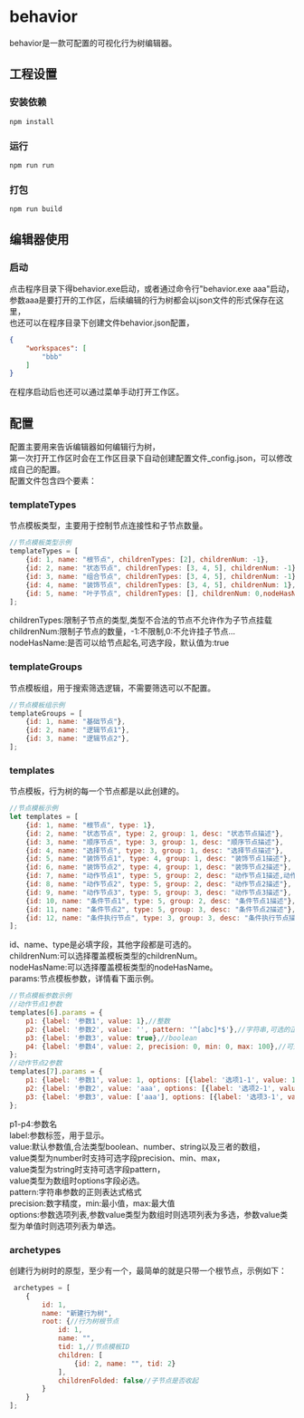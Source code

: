 # behavior

behavior是一款可配置的可视化行为树编辑器。

## 工程设置

### 安装依赖

```
npm install
```

### 运行

```
npm run run
```

### 打包

```
npm run build
```

## 编辑器使用

### 启动

点击程序目录下得behavior.exe启动，或者通过命令行"behavior.exe aaa"启动，<br>
参数aaa是要打开的工作区，后续编辑的行为树都会以json文件的形式保存在这里，<br>
也还可以在程序目录下创建文件behavior.json配置，

```json
{
    "workspaces": [
        "bbb"
    ]
}
```

在程序启动后也还可以通过菜单手动打开工作区。

## 配置

配置主要用来告诉编辑器如何编辑行为树，<br>
第一次打开工作区时会在工作区目录下自动创建配置文件_config.json，可以修改成自己的配置。<br>
配置文件包含四个要素：

### templateTypes

节点模板类型，主要用于控制节点连接性和子节点数量。

```js
//节点模板类型示例
templateTypes = [
    {id: 1, name: "根节点", childrenTypes: [2], childrenNum: -1},
    {id: 2, name: "状态节点", childrenTypes: [3, 4, 5], childrenNum: -1},
    {id: 3, name: "组合节点", childrenTypes: [3, 4, 5], childrenNum: -1},
    {id: 4, name: "装饰节点", childrenTypes: [3, 4, 5], childrenNum: 1},
    {id: 5, name: "叶子节点", childrenTypes: [], childrenNum: 0,nodeHasName:false},
];
```

childrenTypes:限制子节点的类型,类型不合法的节点不允许作为子节点挂载<br>
childrenNum:限制子节点的数量，-1:不限制,0:不允许挂子节点...<br>
nodeHasName:是否可以给节点起名,可选字段，默认值为:true

### templateGroups

节点模板组，用于搜索筛选逻辑，不需要筛选可以不配置。

```js
//节点模板组示例
templateGroups = [
    {id: 1, name: "基础节点"},
    {id: 2, name: "逻辑节点1"},
    {id: 3, name: "逻辑节点2"},
];
```

### templates

节点模板，行为树的每一个节点都是以此创建的。

```js
//节点模板示例
let templates = [
    {id: 1, name: "根节点", type: 1},
    {id: 2, name: "状态节点", type: 2, group: 1, desc: "状态节点描述"},
    {id: 3, name: "顺序节点", type: 3, group: 1, desc: "顺序节点描述"},
    {id: 4, name: "选择节点", type: 3, group: 1, desc: "选择节点描述"},
    {id: 5, name: "装饰节点1", type: 4, group: 1, desc: "装饰节点1描述"},
    {id: 6, name: "装饰节点2", type: 4, group: 1, desc: "装饰节点2描述"},
    {id: 7, name: "动作节点1", type: 5, group: 2, desc: "动作节点1描述,动作节点1描述,\n动作节点1描述,动作节点1描述,\n动作节点1描述"},
    {id: 8, name: "动作节点2", type: 5, group: 2, desc: "动作节点2描述"},
    {id: 9, name: "动作节点3", type: 5, group: 3, desc: "动作节点3描述"},
    {id: 10, name: "条件节点1", type: 5, group: 2, desc: "条件节点1描述"},
    {id: 11, name: "条件节点2", type: 5, group: 3, desc: "条件节点2描述"},
    {id: 12, name: "条件执行节点", type: 3, group: 3, desc: "条件执行节点描述", childrenNum: 3,nodeHasName:true}
];
```

id、name、type是必填字段，其他字段都是可选的。<br>
childrenNum:可以选择覆盖模板类型的childrenNum。<br>
nodeHasName:可以选择覆盖模板类型的nodeHasName。<br>
params:节点模板参数，详情看下面示例。

```js
//节点模板参数示例
//动作节点1参数
templates[6].params = {
    p1: {label: '参数1', value: 1},//整数
    p2: {label: '参数2', value: '', pattern: '^[abc]*$'},//字符串,可选的正则格式
    p3: {label: '参数3', value: true},//boolean
    p4: {label: '参数4', value: 2, precision: 0, min: 0, max: 100},//可选的精度和取值范围
};
//动作节点2参数
templates[7].params = {
    p1: {label: '参数1', value: 1, options: [{label: '选项1-1', value: 1}, {label: '选项1-2', value: 2}]},
    p2: {label: '参数2', value: 'aaa', options: [{label: '选项2-1', value: 'aaa'}, {label: '选项2-2', value: 'bbb'}]},
    p3: {label: '参数3', value: ['aaa'], options: [{label: '选项3-1', value: 'aaa'}, {label: '选项3-2', value: 'bbb'}]},
};
```

p1-p4:参数名<br>
label:参数标签，用于显示。<br>
value:默认参数值,合法类型boolean、number、string以及三者的数组，<br>
value类型为number时支持可选字段precision、min、max，<br>
value类型为string时支持可选字段pattern，<br>
value类型为数组时options字段必选。<br>
pattern:字符串参数的正则表达式格式<br>
precision:数字精度，min:最小值，max:最大值<br>
options:参数选项列表,参数value类型为数组时则选项列表为多选，参数value类型为单值时则选项列表为单选。<br>

### archetypes

创建行为树时的原型，至少有一个，最简单的就是只带一个根节点，示例如下：

```js
 archetypes = [
    {
        id: 1,
        name: "新建行为树",
        root: {//行为树根节点
            id: 1,
            name: "",
            tid: 1,//节点模板ID
            children: [
                {id: 2, name: "", tid: 2}
            ],
            childrenFolded: false//子节点是否收起
        }
    }
];
```
